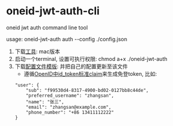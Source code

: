 # oneid-jwt-auth-cli
oneid jwt auth command line tool

usage: oneid-jwt-auth auth --config ./config.json

1. 下载[工具](bin/oneid-jwt-auth): mac版本
2. 启动一个terminal, 设置可执行权限: chmod a+x ./oneid-jwt-auth
3. 下载[配置文件模版](./config.json): 并把自己的配置更新至该文件
    - 遵循[OpenID中id_token标准claim](https://openid.net/specs/openid-connect-core-1_0.html#StandardClaims)来生成免登token, 比如:
    ```
    "user": {
        "sub": "f99530d4-8317-4900-bd02-0127bb8c44de",
        "preferred_username": "zhangsan",
        "name": "张三",
        "email": "zhangsan@example.com",
        "phone_number": "+86 13411112222"
    }
    ```

   

